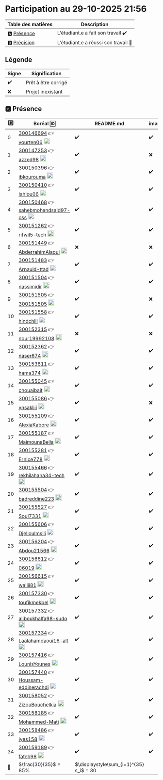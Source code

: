 # Participation au 29-10-2025 21:56

| Table des matières            | Description                                             |
|-------------------------------|---------------------------------------------------------|
| :a: [Présence](#a-présence)   | L'étudiant.e a fait son travail    :heavy_check_mark:   |
| :b: [Précision](#b-précision) | L'étudiant.e a réussi son travail  :tada:               |

## Légende

| Signe              | Signification                 |
|--------------------|-------------------------------|
| :heavy_check_mark: | Prêt à être corrigé           |
| :x:                | Projet inexistant             |

## :a: Présence

|:hash:| Boréal :id:                | README.md    | images |
|------|----------------------------|--------------|--------|
| 0 | [300146694](../300146694/README.md) :point_right: [yourten06](https://github.com/yourten06) <image src='https://avatars0.githubusercontent.com/u/232939164?s=460&v=4' width=20 height=20></image> | :heavy_check_mark: | :heavy_check_mark: |
| 1 | [300147253](../300147253/README.md) :point_right: [azzed98](https://github.com/azzed98) <image src='https://avatars0.githubusercontent.com/u/232965506?s=460&v=4' width=20 height=20></image> | :heavy_check_mark: | :x: |
| 2 | [300150396](../300150396/README.md) :point_right: [ibkourouma](https://github.com/ibkourouma) <image src='https://avatars0.githubusercontent.com/u/232939321?s=460&v=4' width=20 height=20></image> | :heavy_check_mark: | :heavy_check_mark: |
| 3 | [300150410](../300150410/README.md) :point_right: [lahlou06](https://github.com/lahlou06) <image src='https://avatars0.githubusercontent.com/u/231570554?s=460&v=4' width=20 height=20></image> | :heavy_check_mark: | :heavy_check_mark: |
| 4 | [300150468](../300150468/README.md) :point_right: [sahebmohandsaid97-oss](https://github.com/sahebmohandsaid97-oss) <image src='https://avatars0.githubusercontent.com/u/232939143?s=460&v=4' width=20 height=20></image> | :heavy_check_mark: | :heavy_check_mark: |
| 5 | [300151262](../300151262/README.md) :point_right: [rifwil5-tech](https://github.com/rifwil5-tech) <image src='https://avatars0.githubusercontent.com/u/231570449?s=460&v=4' width=20 height=20></image> | :heavy_check_mark: | :heavy_check_mark: |
| 6 | [300151449](../300151449/README.md) :point_right: [AbderrahimAlaoui](https://github.com/AbderrahimAlaoui) <image src='https://avatars0.githubusercontent.com/u/231569522?s=460&v=4' width=20 height=20></image> | :x: | :x: |
| 7 | [300151483](../300151483/README.md) :point_right: [Arnauld-ttad](https://github.com/Arnauld-ttad) <image src='https://avatars0.githubusercontent.com/u/231570852?s=460&v=4' width=20 height=20></image> | :heavy_check_mark: | :heavy_check_mark: |
| 8 | [300151504](../300151504/README.md) :point_right: [nassimidir](https://github.com/nassimidir) <image src='https://avatars0.githubusercontent.com/u/232939073?s=460&v=4' width=20 height=20></image> | :heavy_check_mark: | :heavy_check_mark: |
| 9 | [300151505](../300151505/README.md) :point_right: [300151505](https://github.com/300151505) <image src='https://avatars0.githubusercontent.com/u/232939190?s=460&v=4' width=20 height=20></image> | :heavy_check_mark: | :x: |
| 10 | [300151558](../300151558/README.md) :point_right: [hindchili](https://github.com/hindchili) <image src='https://avatars0.githubusercontent.com/u/232939530?s=460&v=4' width=20 height=20></image> | :heavy_check_mark: | :heavy_check_mark: |
| 11 | [300152315](../300152315/README.md) :point_right: [nour19992108](https://github.com/nour19992108) <image src='https://avatars0.githubusercontent.com/u/232939475?s=460&v=4' width=20 height=20></image> | :x: | :x: |
| 12 | [300152362](../300152362/README.md) :point_right: [naser674](https://github.com/naser674) <image src='https://avatars0.githubusercontent.com/u/231571903?s=460&v=4' width=20 height=20></image> | :heavy_check_mark: | :heavy_check_mark: |
| 13 | [300153811](../300153811/README.md) :point_right: [hama374](https://github.com/hama374) <image src='https://avatars0.githubusercontent.com/u/231571796?s=460&v=4' width=20 height=20></image> | :heavy_check_mark: | :heavy_check_mark: |
| 14 | [300155045](../300155045/README.md) :point_right: [chouaibait](https://github.com/chouaibait) <image src='https://avatars0.githubusercontent.com/u/232956639?s=460&v=4' width=20 height=20></image> | :heavy_check_mark: | :heavy_check_mark: |
| 15 | [300155086](../300155086/README.md) :point_right: [ynsakliii](https://github.com/ynsakliii) <image src='https://avatars0.githubusercontent.com/u/200866288?s=460&v=4' width=20 height=20></image> | :heavy_check_mark: | :x: |
| 16 | [300155109](../300155109/README.md) :point_right: [AlexiaKabore](https://github.com/AlexiaKabore) <image src='https://avatars0.githubusercontent.com/u/231572626?s=460&v=4' width=20 height=20></image> | :heavy_check_mark: | :heavy_check_mark: |
| 17 | [300155187](../300155187/README.md) :point_right: [MaimounaBella](https://github.com/MaimounaBella) <image src='https://avatars0.githubusercontent.com/u/231571253?s=460&v=4' width=20 height=20></image> | :heavy_check_mark: | :heavy_check_mark: |
| 18 | [300155281](../300155281/README.md) :point_right: [Ernice778](https://github.com/Ernice778) <image src='https://avatars0.githubusercontent.com/u/231570309?s=460&v=4' width=20 height=20></image> | :heavy_check_mark: | :heavy_check_mark: |
| 19 | [300155466](../300155466/README.md) :point_right: [rekhilahana34-tech](https://github.com/rekhilahana34-tech) <image src='https://avatars0.githubusercontent.com/u/232940163?s=460&v=4' width=20 height=20></image> | :heavy_check_mark: | :heavy_check_mark: |
| 20 | [300155504](../300155504/README.md) :point_right: [badreddine223](https://github.com/badreddine223) <image src='https://avatars0.githubusercontent.com/u/231570213?s=460&v=4' width=20 height=20></image> | :heavy_check_mark: | :heavy_check_mark: |
| 21 | [300155527](../300155527/README.md) :point_right: [Soul7331](https://github.com/Soul7331) <image src='https://avatars0.githubusercontent.com/u/231569948?s=460&v=4' width=20 height=20></image> | :heavy_check_mark: | :heavy_check_mark: |
| 22 | [300155606](../300155606/README.md) :point_right: [Djelloulmsili](https://github.com/Djelloulmsili) <image src='https://avatars0.githubusercontent.com/u/231571545?s=460&v=4' width=20 height=20></image> | :heavy_check_mark: | :heavy_check_mark: |
| 23 | [300156204](../300156204/README.md) :point_right: [Abdou21566](https://github.com/Abdou21566) <image src='https://avatars0.githubusercontent.com/u/231571560?s=460&v=4' width=20 height=20></image> | :heavy_check_mark: | :heavy_check_mark: |
| 24 | [300156612](../300156612/README.md) :point_right: [06019](https://github.com/06019) <image src='https://avatars0.githubusercontent.com/u/232939132?s=460&v=4' width=20 height=20></image> | :heavy_check_mark: | :heavy_check_mark: |
| 25 | [300156615](../300156615/README.md) :point_right: [waliii81](https://github.com/waliii81) <image src='https://avatars0.githubusercontent.com/u/231570011?s=460&v=4' width=20 height=20></image> | :heavy_check_mark: | :heavy_check_mark: |
| 26 | [300157330](../300157330/README.md) :point_right: [toufikmekbel](https://github.com/toufikmekbel) <image src='https://avatars0.githubusercontent.com/u/231571164?s=460&v=4' width=20 height=20></image> | :heavy_check_mark: | :heavy_check_mark: |
| 27 | [300157332](../300157332/README.md) :point_right: [aliboukhalfa98-sudo](https://github.com/aliboukhalfa98-sudo) <image src='https://avatars0.githubusercontent.com/u/232939140?s=460&v=4' width=20 height=20></image> | :heavy_check_mark: | :heavy_check_mark: |
| 28 | [300157334](../300157334/README.md) :point_right: [Laalahamdaoui16-alt](https://github.com/Laalahamdaoui16-alt) <image src='https://avatars0.githubusercontent.com/u/231569676?s=460&v=4' width=20 height=20></image> | :heavy_check_mark: | :heavy_check_mark: |
| 29 | [300157416](../300157416/README.md) :point_right: [LounisYounes](https://github.com/LounisYounes) <image src='https://avatars0.githubusercontent.com/u/232939450?s=460&v=4' width=20 height=20></image> | :heavy_check_mark: | :heavy_check_mark: |
| 30 | [300157440](../300157440/README.md) :point_right: [Houssam-eddinerachdi](https://github.com/Houssam-eddinerachdi) <image src='https://avatars0.githubusercontent.com/u/231572378?s=460&v=4' width=20 height=20></image> | :heavy_check_mark: | :heavy_check_mark: |
| 31 | [300158052](../300158052/README.md) :point_right: [ZizouBouchelkia](https://github.com/ZizouBouchelkia) <image src='https://avatars0.githubusercontent.com/u/121287922?s=460&v=4' width=20 height=20></image> | :heavy_check_mark: | :heavy_check_mark: |
| 32 | [300158185](../300158185/README.md) :point_right: [Mohammed-Mati](https://github.com/Mohammed-Mati) <image src='https://avatars0.githubusercontent.com/u/232939280?s=460&v=4' width=20 height=20></image> | :heavy_check_mark: | :heavy_check_mark: |
| 33 | [300158486](../300158486/README.md) :point_right: [lyes158](https://github.com/lyes158) <image src='https://avatars0.githubusercontent.com/u/232938643?s=460&v=4' width=20 height=20></image> | :heavy_check_mark: | :heavy_check_mark: |
| 34 | [300159189](../300159189/README.md) :point_right: [fateh98](https://github.com/fateh98) <image src='https://avatars0.githubusercontent.com/u/232939045?s=460&v=4' width=20 height=20></image> | :heavy_check_mark: | :heavy_check_mark: |
| :abacus: |  $\frac{30}{35}$  =  85% | $\displaystyle\sum_{i=1}^{35} s_i$ = 30 |
